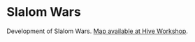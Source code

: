 # Slalom Wars
 Development of Slalom Wars. [Map available at Hive Workshop](https://www.hiveworkshop.com/threads/slalom-wars-1-6-patch-1-32.299759/).
